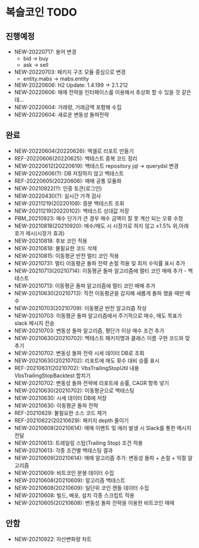 # 복슬코인 TODO

## 진행예정

- NEW-20220717: 용어 변경
    - bid -> buy
    - ask -> sell
- NEW-20220703: 패키지 구조 모듈 중심으로 변경
    - entity.mabs -> mabs.entity
- NEW-20220606: H2 Update: 1.4.199 -> 2.1.212
- NEW-20220606: 매매 전략을 인터페이스를 이용해서 추상화 할 수 있을 것 같은데...
- NEW-20220604: 거래량, 거래금액 포함해 수집
- NEW-20220604: 새로운 변동성 돌파전략

## 완료

- NEW-20220604(20220626): 엑셀로 리포트 만들기
- REF-20220606(20220625): 백테스트 중복 코드 정리
- NEW-20220612(20220619): 백테스트 repository jql -> querydsl 변경
- NEW-20220606(?): DB 저장하지 않고 백테스트
- REF-20220605(20220606): 매매 공통 모듈화
- NEW-20210922(?): 인증 토큰(로그인)
- NEW-20220430(?): 실시간 가격 검사
- NEW-20211219(20220108): 증분 백테스트 조회
- NEW-20211219(20220102): 백테스트 상대값 저장
- PBM_20210923: 매수 단가가 큰 경우 매수 금액이 잘 못 계산 되는 오류 수정
- NEW-20210818(20210920): 매수/매도 시 시장가로 하지 않고 ±1.5% 위,아래 호가 제시(시장가 효과)
- NEW-20210818: 후보 코인 적용
- NEW-20210818: 불필요한 코드 삭제
- NEW-20210815: 이동평균 반전 멀티 코인 적용
- NEW-20210731: 멀티 이동평균 돌파 전략 손절 적용 및 최저 수익률 표시 추가
- NEW-20210713(20210714): 이동평균 돌파 알고리즘에 멀티 코인 매매 추가 - 백테스트
- NEW-20210713: 이동평균 돌파 알고리즘에 멀티 코인 매매 추가
- NEW-20210630(20210713): 직전 이동평균을 감지해 새롭게 돌파 했을 때만 매수
- NEW-20210703(20210709): 이동평균 반전 알고리즘 작성
- NEW-20210703: 이동평균 돌파 알고리즘에서 주기적으로 매수, 매도 목표가 slack 메시지 전송
- NEW-20210703: 변동성 돌파 알고리즘, 평단가 이상 매수 조건 추가
- NEW-20210630(20210702): 백테스트 패키지명과 클래스 이름 구현 코드와 맞추기
- NEW-20210702: 변동성 돌파 전략 시세 데이터 DB로 조회
- NEW-20210630(20210702): 리포트에 매도 횟수 대비 승률 표시
- REF-20210631(20210702): VbsTrailingStopUtil 내용 VbsTrailingStopBacktest 합치기
- NEW-20210702: 변동성 돌파 전략에 리포트에 승률, CAGR 항목 넣기
- NEW-20210630(20210702): 이동평균으로 백테스팅
- NEW-20210630: 시세 데이터 DB에 저장
- NEW-20210630: 이동평균 돌파 전략
- REF-20210629: 불필요한 소스 코드 제거
- REF-20210622(20210629): 패키지 depth 줄이기
- NEW-20210608(20210614): 매매 이벤트 및 에러 발생 시 Slack를 통한 메시지 전달
- NEW-20210613: 트레일링 스탑(Trailing Stop) 조건 적용
- NEW-20210613: 각종 조건별 백테스팅 결과
- NEW-20210609(20210614): 매매 알고리즘 추가: 변동성 돌파 + 손절 + 익절 알고리즘
- NEW-20210609: 비트코인 분봉 데이터 수집
- NEW-20210608(20210609): 알고리즘 백테스트
- NEW-20210608(20210609): 일단위 코인 캔들 데이터 수집
- NEW-20210608: 빌드, 배포, 설치 각종 스크립트 적용
- NEW-20210605(20210608): 변동성 돌파 전략을 이용한 비트코인 매매

## 안함

- NEW-20210922: 자산변화량 차트


